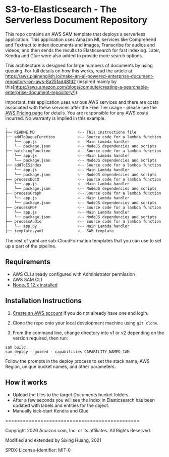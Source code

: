 # S3-to-Elasticsearch - The Serverless Document Repository

This repo contains an AWS SAM template that deploys a serverless application. This application uses Amazon ML services like Comprehend and Textract to index documents and images, Transcribe for audios and videos, and then sends the results to Elasticsearch for fast indexing. Later, Kendra and Glue were also added to provide more search options.

This architecture is designed for large numbers of documents by using queuing. For full details on how this works, read the article at: https://aws.plainenglish.io/make-an-ai-powered-enterprise-document-repository-on-aws-8a25fad48fd2 (inspired mainly by this[https://aws.amazon.com/blogs/compute/creating-a-searchable-enterprise-document-repository/]).

Important: this application uses various AWS services and there are costs associated with these services after the Free Tier usage - please see the [AWS Pricing page](https://aws.amazon.com/pricing/) for details. You are responsible for any AWS costs incurred. No warranty is implied in this example.

```bash
.
├── README.MD                   <-- This instructions file
├── addToQueueFunction          <-- Source code for a lambda function
│   └── app.js                  <-- Main Lambda handler
│   └── package.json            <-- NodeJS dependencies and scripts
├── batchingFunction            <-- Source code for a lambda function
│   └── app.js                  <-- Main Lambda handler
│   └── package.json            <-- NodeJS dependencies and scripts
├── addToESindex                <-- Source code for a lambda function
│   └── app.js                  <-- Main Lambda handler
│   └── package.json            <-- NodeJS dependencies and scripts
├── processDOCX                 <-- Source code for a lambda function
│   └── app.js                  <-- Main Lambda handler
│   └── package.json            <-- NodeJS dependencies and scripts
├── processGraph                <-- Source code for a lambda function
│   └── app.js                  <-- Main Lambda handler
│   └── package.json            <-- NodeJS dependencies and scripts
├── processPDF                  <-- Source code for a lambda function
│   └── app.js                  <-- Main Lambda handler
│   └── package.json            <-- NodeJS dependencies and scripts
├── processAudio                <-- Source code for a lambda function
│   └── app.py                  <-- Main Lambda handler
├── template.yaml               <-- SAM template
```

The rest of yaml are sub-CloudFormation templates that you can use to set up a part of the pipeline.

## Requirements

* AWS CLI already configured with Administrator permission
* AWS SAM CLI
* [NodeJS 12.x installed](https://nodejs.org/en/download/)

## Installation Instructions

1. [Create an AWS account](https://portal.aws.amazon.com/gp/aws/developer/registration/index.html) if you do not already have one and login.

1. Clone the repo onto your local development machine using `git clone`.

1. From the command line, change directory into v1 or v2 depending on the version required, then run:
```
sam build
sam deploy --guided --capabilities CAPABILITY_NAMED_IAM
```
Follow the prompts in the deploy process to set the stack name, AWS Region, unique bucket names, and other parameters.

## How it works

* Upload the files to the target Documents bucket folders.
* After a few seconds you will see the index in Elasticsearch has been updated with labels and entities for the object.
* Manually kick-start Kendra and Glue

==============================================

Copyright 2020 Amazon.com, Inc. or its affiliates. All Rights Reserved.

Modified and extended by Sixing Huang, 2021

SPDX-License-Identifier: MIT-0
